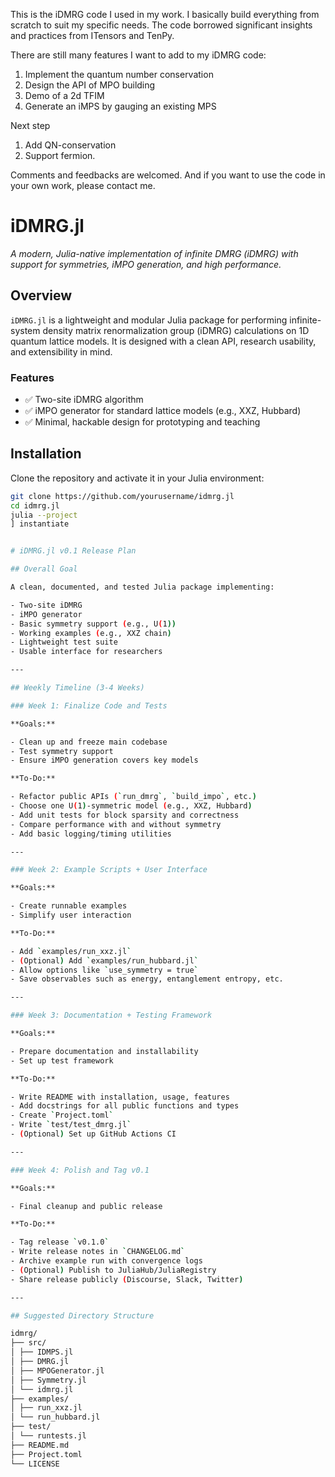 This is the iDMRG code I used in my work. I basically build everything from scratch to suit my specific needs. The code borrowed significant insights and practices from ITensors and TenPy.

There are still many features I want to add to my iDMRG code:
1. Implement the quantum number conservation
2. Design the API of MPO building
3. Demo of a 2d TFIM
4. Generate an iMPS by gauging an existing MPS



Next step
1. Add QN-conservation
2. Support fermion.


Comments and feedbacks are welcomed. And if you want to use the code in your own work, please contact me.

# iDMRG.jl

*A modern, Julia-native implementation of infinite DMRG (iDMRG) with support for symmetries, iMPO generation, and high performance.*

## Overview

`iDMRG.jl` is a lightweight and modular Julia package for performing infinite-system density matrix renormalization group (iDMRG) calculations on 1D quantum lattice models. It is designed with a clean API, research usability, and extensibility in mind.

### Features

- ✅ Two-site iDMRG algorithm
- ✅ iMPO generator for standard lattice models (e.g., XXZ, Hubbard)
- ✅ Minimal, hackable design for prototyping and teaching

## Installation

Clone the repository and activate it in your Julia environment:

```bash
git clone https://github.com/yourusername/idmrg.jl
cd idmrg.jl
julia --project
] instantiate


# iDMRG.jl v0.1 Release Plan

## Overall Goal

A clean, documented, and tested Julia package implementing:

- Two-site iDMRG
- iMPO generator
- Basic symmetry support (e.g., U(1))
- Working examples (e.g., XXZ chain)
- Lightweight test suite
- Usable interface for researchers

---

## Weekly Timeline (3-4 Weeks)

### Week 1: Finalize Code and Tests

**Goals:**

- Clean up and freeze main codebase
- Test symmetry support
- Ensure iMPO generation covers key models

**To-Do:**

- Refactor public APIs (`run_dmrg`, `build_impo`, etc.)
- Choose one U(1)-symmetric model (e.g., XXZ, Hubbard)
- Add unit tests for block sparsity and correctness
- Compare performance with and without symmetry
- Add basic logging/timing utilities

---

### Week 2: Example Scripts + User Interface

**Goals:**

- Create runnable examples
- Simplify user interaction

**To-Do:**

- Add `examples/run_xxz.jl`
- (Optional) Add `examples/run_hubbard.jl`
- Allow options like `use_symmetry = true`
- Save observables such as energy, entanglement entropy, etc.

---

### Week 3: Documentation + Testing Framework

**Goals:**

- Prepare documentation and installability
- Set up test framework

**To-Do:**

- Write README with installation, usage, features
- Add docstrings for all public functions and types
- Create `Project.toml`
- Write `test/test_dmrg.jl`
- (Optional) Set up GitHub Actions CI

---

### Week 4: Polish and Tag v0.1

**Goals:**

- Final cleanup and public release

**To-Do:**

- Tag release `v0.1.0`
- Write release notes in `CHANGELOG.md`
- Archive example run with convergence logs
- (Optional) Publish to JuliaHub/JuliaRegistry
- Share release publicly (Discourse, Slack, Twitter)

---

## Suggested Directory Structure

idmrg/
├── src/
│ ├── IDMPS.jl
│ ├── DMRG.jl
│ ├── MPOGenerator.jl
│ ├── Symmetry.jl
│ └── idmrg.jl
├── examples/
│ ├── run_xxz.jl
│ └── run_hubbard.jl
├── test/
│ └── runtests.jl
├── README.md
├── Project.toml
└── LICENSE
